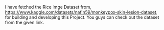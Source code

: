 I have fetched the Rice Imge Dataset from, https://www.kaggle.com/datasets/nafin59/monkeypox-skin-lesion-dataset, for building and developing this Project. You guys can check out the dataset from the given link.